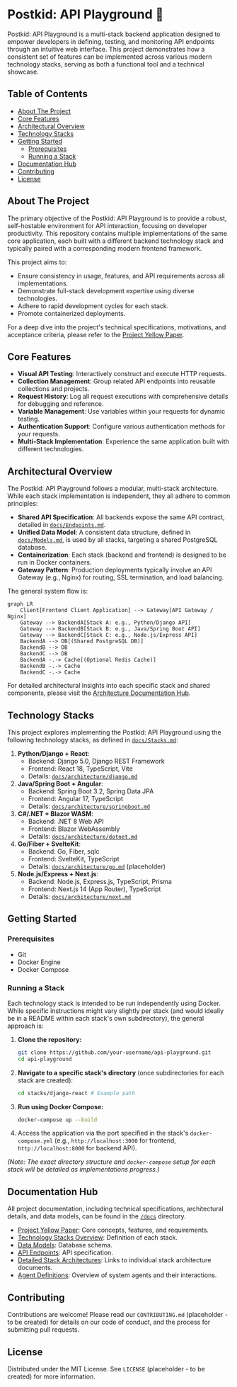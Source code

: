 # Postkid: API Playground 🚀

Postkid: API Playground is a multi-stack backend application designed to empower developers in defining, testing, and monitoring API endpoints through an intuitive web interface. This project demonstrates how a consistent set of features can be implemented across various modern technology stacks, serving as both a functional tool and a technical showcase.

## Table of Contents

- [About The Project](#about-the-project)
- [Core Features](#core-features)
- [Architectural Overview](#architectural-overview)
- [Technology Stacks](#technology-stacks)
- [Getting Started](#getting-started)
  - [Prerequisites](#prerequisites)
  - [Running a Stack](#running-a-stack)
- [Documentation Hub](#documentation-hub)
- [Contributing](#contributing)
- [License](#license)

## About The Project

The primary objective of the Postkid: API Playground is to provide a robust, self-hostable environment for API interaction, focusing on developer productivity. This repository contains multiple implementations of the same core application, each built with a different backend technology stack and typically paired with a corresponding modern frontend framework.

This project aims to:
- Ensure consistency in usage, features, and API requirements across all implementations.
- Demonstrate full-stack development expertise using diverse technologies.
- Adhere to rapid development cycles for each stack.
- Promote containerized deployments.

For a deep dive into the project's technical specifications, motivations, and acceptance criteria, please refer to the [Project Yellow Paper](./docs/YellowPaper.md).

## Core Features

- **Visual API Testing**: Interactively construct and execute HTTP requests.
- **Collection Management**: Group related API endpoints into reusable collections and projects.
- **Request History**: Log all request executions with comprehensive details for debugging and reference.
- **Variable Management**: Use variables within your requests for dynamic testing.
- **Authentication Support**: Configure various authentication methods for your requests.
- **Multi-Stack Implementation**: Experience the same application built with different technologies.

## Architectural Overview

The Postkid: API Playground follows a modular, multi-stack architecture. While each stack implementation is independent, they all adhere to common principles:

- **Shared API Specification**: All backends expose the same API contract, detailed in [`docs/Endpoints.md`](./docs/Endpoints.md).
- **Unified Data Model**: A consistent data structure, defined in [`docs/Models.md`](./docs/Models.md), is used by all stacks, targeting a shared PostgreSQL database.
- **Containerization**: Each stack (backend and frontend) is designed to be run in Docker containers.
- **Gateway Pattern**: Production deployments typically involve an API Gateway (e.g., Nginx) for routing, SSL termination, and load balancing.

The general system flow is:
```mermaid
graph LR
    Client[Frontend Client Application] --> Gateway[API Gateway / Nginx]
    Gateway --> BackendA[Stack A: e.g., Python/Django API]
    Gateway --> BackendB[Stack B: e.g., Java/Spring Boot API]
    Gateway --> BackendC[Stack C: e.g., Node.js/Express API]
    BackendA --> DB[(Shared PostgreSQL DB)]
    BackendB --> DB
    BackendC --> DB
    BackendA -.-> Cache[(Optional Redis Cache)]
    BackendB -.-> Cache
    BackendC -.-> Cache
```

For detailed architectural insights into each specific stack and shared components, please visit the [Architecture Documentation Hub](./docs/architecture/readme.md).

## Technology Stacks

This project explores implementing the Postkid: API Playground using the following technology stacks, as defined in [`docs/Stacks.md`](./docs/Stacks.md):

1.  **Python/Django + React**:
    *   Backend: Django 5.0, Django REST Framework
    *   Frontend: React 18, TypeScript, Vite
    *   Details: [`docs/architecture/django.md`](./docs/architecture/django.md)
2.  **Java/Spring Boot + Angular**:
    *   Backend: Spring Boot 3.2, Spring Data JPA
    *   Frontend: Angular 17, TypeScript
    *   Details: [`docs/architecture/springboot.md`](./docs/architecture/springboot.md)
3.  **C#/.NET + Blazor WASM**:
    *   Backend: .NET 8 Web API
    *   Frontend: Blazor WebAssembly
    *   Details: [`docs/architecture/dotnet.md`](./docs/architecture/dotnet.md)
4.  **Go/Fiber + SvelteKit**:
    *   Backend: Go, Fiber, sqlc
    *   Frontend: SvelteKit, TypeScript
    *   Details: [`docs/architecture/go.md`](./docs/architecture/go.md) (placeholder)
5.  **Node.js/Express + Next.js**:
    *   Backend: Node.js, Express.js, TypeScript, Prisma
    *   Frontend: Next.js 14 (App Router), TypeScript
    *   Details: [`docs/architecture/next.md`](./docs/architecture/next.md)

## Getting Started

### Prerequisites

- Git
- Docker Engine
- Docker Compose

### Running a Stack

Each technology stack is intended to be run independently using Docker. While specific instructions might vary slightly per stack (and would ideally be in a README within each stack's own subdirectory), the general approach is:

1.  **Clone the repository:**
    ```sh
    git clone https://github.com/your-username/api-playground.git
    cd api-playground
    ```
2.  **Navigate to a specific stack's directory** (once subdirectories for each stack are created):
    ```sh
    cd stacks/django-react # Example path
    ```
3.  **Run using Docker Compose:**
    ```sh
    docker-compose up --build
    ```
4.  Access the application via the port specified in the stack's `docker-compose.yml` (e.g., `http://localhost:3000` for frontend, `http://localhost:8000` for backend API).

*(Note: The exact directory structure and `docker-compose` setup for each stack will be detailed as implementations progress.)*

## Documentation Hub

All project documentation, including technical specifications, architectural details, and data models, can be found in the [`/docs`](./docs/) directory.
- [Project Yellow Paper](./docs/YellowPaper.md): Core concepts, features, and requirements.
- [Technology Stacks Overview](./docs/Stacks.md): Definition of each stack.
- [Data Models](./docs/Models.md): Database schema.
- [API Endpoints](./docs/Endpoints.md): API specification.
- [Detailed Stack Architectures](./docs/architecture/readme.md): Links to individual stack architecture documents.
- [Agent Definitions](./Agents.md): Overview of system agents and their interactions.

## Contributing

Contributions are welcome! Please read our `CONTRIBUTING.md` (placeholder - to be created) for details on our code of conduct, and the process for submitting pull requests.

## License

Distributed under the MIT License. See `LICENSE` (placeholder - to be created) for more information.

